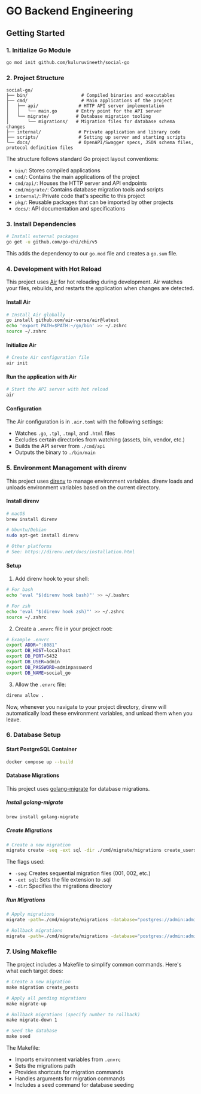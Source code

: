 # GO Backend Engineering

## Getting Started

### 1. Initialize Go Module

```bash
go mod init github.com/kuluruvineeth/social-go
```

### 2. Project Structure

```
social-go/
├── bin/                    # Compiled binaries and executables
├── cmd/                    # Main applications of the project
│   ├── api/               # HTTP API server implementation
│   │   └── main.go       # Entry point for the API server
│   └── migrate/          # Database migration tooling
│       └── migrations/   # Migration files for database schema changes
├── internal/              # Private application and library code
├── scripts/               # Setting up server and starting scripts
└── docs/                  # OpenAPI/Swagger specs, JSON schema files, protocol definition files
```

The structure follows standard Go project layout conventions:
- `bin/`: Stores compiled applications
- `cmd/`: Contains the main applications of the project
- `cmd/api/`: Houses the HTTP server and API endpoints
- `cmd/migrate/`: Contains database migration tools and scripts
- `internal/`: Private code that's specific to this project
- `pkg/`: Reusable packages that can be imported by other projects
- `docs/`: API documentation and specifications

### 3. Install Dependencies

```bash
# Install external packages
go get -u github.com/go-chi/chi/v5
```

This adds the dependency to our `go.mod` file and creates a `go.sum` file.

### 4. Development with Hot Reload

This project uses [Air](github.com/air-verse/air) for hot reloading during development. Air watches your files, rebuilds, and restarts the application when changes are detected.

#### Install Air

```bash
# Install Air globally
go install github.com/air-verse/air@latest
echo 'export PATH=$PATH:~/go/bin' >> ~/.zshrc
source ~/.zshrc
```

#### Initialize Air

```bash
# Create Air configuration file
air init
```

#### Run the application with Air

```bash
# Start the API server with hot reload
air
```

#### Configuration

The Air configuration is in `.air.toml` with the following settings:
- Watches `.go`, `.tpl`, `.tmpl`, and `.html` files
- Excludes certain directories from watching (assets, bin, vendor, etc.)
- Builds the API server from `./cmd/api`
- Outputs the binary to `./bin/main`

### 5. Environment Management with direnv

This project uses [direnv](https://direnv.net/) to manage environment variables. direnv loads and unloads environment variables based on the current directory.

#### Install direnv

```bash
# macOS
brew install direnv

# Ubuntu/Debian
sudo apt-get install direnv

# Other platforms
# See: https://direnv.net/docs/installation.html
```

#### Setup

1. Add direnv hook to your shell:

```bash
# For bash
echo 'eval "$(direnv hook bash)"' >> ~/.bashrc

# For zsh
echo 'eval "$(direnv hook zsh)"' >> ~/.zshrc
source ~/.zshrc
```

2. Create a `.envrc` file in your project root:

```bash
# Example .envrc
export ADDR=":8081"
export DB_HOST=localhost
export DB_PORT=5432
export DB_USER=admin
export DB_PASSWORD=adminpassword
export DB_NAME=social_go
```

3. Allow the `.envrc` file:

```bash
direnv allow .
```

Now, whenever you navigate to your project directory, direnv will automatically load these environment variables, and unload them when you leave.

### 6. Database Setup

#### Start PostgreSQL Container

```bash
docker compose up --build
```

#### Database Migrations

This project uses [golang-migrate](https://github.com/golang-migrate/migrate) for database migrations.

##### Install golang-migrate

```bash
brew install golang-migrate
```

##### Create Migrations

```bash
# Create a new migration
migrate create -seq -ext sql -dir ./cmd/migrate/migrations create_users
```

The flags used:
- `-seq`: Creates sequential migration files (001, 002, etc.)
- `-ext sql`: Sets the file extension to .sql
- `-dir`: Specifies the migrations directory

##### Run Migrations

```bash
# Apply migrations
migrate -path=./cmd/migrate/migrations -database="postgres://admin:adminpassword@localhost/social_go?sslmode=disable" up

# Rollback migrations
migrate -path=./cmd/migrate/migrations -database="postgres://admin:adminpassword@localhost/social_go?sslmode=disable" down
```

### 7. Using Makefile

The project includes a Makefile to simplify common commands. Here's what each target does:

```makefile
# Create a new migration
make migration create_posts

# Apply all pending migrations
make migrate-up

# Rollback migrations (specify number to rollback)
make migrate-down 1

# Seed the database
make seed
```

The Makefile:
- Imports environment variables from `.envrc`
- Sets the migrations path
- Provides shortcuts for migration commands
- Handles arguments for migration commands
- Includes a seed command for database seeding